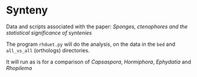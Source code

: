 
# Synteny

Data and scripts associated with the paper: *Sponges, ctenophores and the statistical significance of syntenies*

The program `rhduet.py` will do the analysis, on the data in the `bed` and `all_vs_all` (orthologs) directories.

It will run as is for a comparison of *Capsaspora*, *Hormiphora*, *Ephydatia* and *Rhopilema*